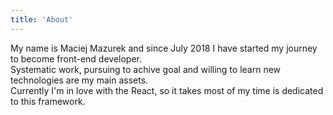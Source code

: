 ```yaml
---
title: 'About'
---
```


My name is Maciej Mazurek and since July 2018 I have started my journey to
become front-end developer.<br/> Systematic work, pursuing to achive goal and
willing to learn new technologies are my main assets.<br/> Currently I'm in love
with the React, so it takes most of my time is dedicated to this framework.
